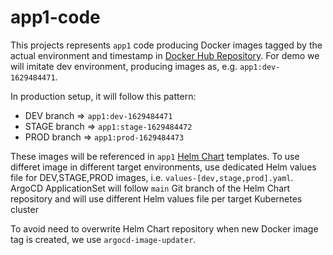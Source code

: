 # app1-code

This projects represents `app1` code producing Docker images tagged by the actual environment and timestamp in [Docker Hub Repository](https://hub.docker.com/repository/docker/jkosik/app1).
For demo we will imitate dev environment, producing images as, e.g. `app1:dev-1629484471`.

In production setup, it will follow this pattern:
- DEV branch => `app1:dev-1629484471`
- STAGE branch => `app1:stage-1629484472`
- PROD branch => `app1:prod-1629484473`

These images will be referenced in `app1` [Helm Chart](https://github.com/jkosik/app1) templates.
To use differet image in different target environments, use dedicated Helm values file for DEV,STAGE,PROD images, i.e. `values-[dev,stage,prod].yaml`.
ArgoCD ApplicationSet will follow `main` Git branch of the Helm Chart repository and will use different Helm values file per target Kubernetes cluster

To avoid need to overwrite Helm Chart repository when new Docker image tag is created, we use `argocd-image-updater`.